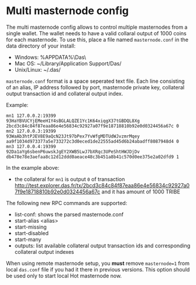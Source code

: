 Multi masternode config
=======================

The multi masternode config allows to control multiple masternodes from a single wallet. The wallet needs to have a valid collaral output of 1000 coins for each masternode. To use this, place a file named `masternode.conf` in the data directory of your install:
 * Windows: %APPDATA%\Das\
 * Mac OS: ~/Library/Application Support/Das/
 * Unix/Linux: ~/.das/

`masternode.conf` format is a space seperated text file. Each line consisting of an alias, IP address followed by port, masternode private key, collateral output transaction id and collateral output index.

Example:
```
mn1 127.0.0.2:19399 93HaYBVUCYjEMeeH1Y4sBGLALQZE1Yc1K64xiqgX37tGBDQL8Xg 2bcd3c84c84f87eaa86e4e56834c92927a07f9e18718810b92e0d0324456a67c 0
mn2 127.0.0.3:19399 93WaAb3htPJEV8E9aQcN23Jt97bPex7YvWfgMDTUdWJvzmrMqey aa9f1034d973377a5e733272c3d0eced1de22555ad45d6b24abadff8087948d4 0
mn3 127.0.0.4:19399 92Da1aYg6sbenP6uwskJgEY2XWB5LwJ7bXRqc3UPeShtHWJDjDv db478e78e3aefaa8c12d12ddd0aeace48c3b451a8b41c570d0ee375e2a02dfd9 1
```

In the example above:
* the collateral for `mn1` is output `0` of transaction http://test.explorer.das.fr/tx/2bcd3c84c84f87eaa86e4e56834c92927a07f9e18718810b92e0d0324456a67c and it has amount of 1000 TRIBE


The following new RPC commands are supported:
* list-conf: shows the parsed masternode.conf
* start-alias \<alias\>
* start-missing
* start-disabled
* start-many
* outputs: list available collateral output transaction ids and corresponding collateral output indexes

When using remote masternode setup, you **must** remove `masternode=1` from local `das.conf` file if you had it there in previous versions. This option should be used only to start local Hot masternode now.

